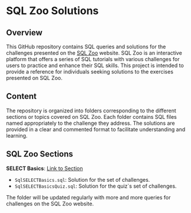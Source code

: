 # SQL Zoo Solutions

## Overview

This GitHub repository contains SQL queries and solutions for the challenges presented on the [SQL Zoo](https://sqlzoo.net/) website. SQL Zoo is an interactive platform that offers a series of SQL tutorials with various challenges for users to practice and enhance their SQL skills. This project is intended to provide a reference for individuals seeking solutions to the exercises presented on SQL Zoo.

## Content

The repository is organized into folders corresponding to the different sections or topics covered on SQL Zoo. Each folder contains SQL files named appropriately to the challenge they address. The solutions are provided in a clear and commented format to facilitate understanding and learning.

## SQL Zoo Sections

**SELECT Basics**: [Link to Section](https://sqlzoo.net/wiki/SELECT_basics)
  - `SqlSELECTBasics.sql`: Solution for the set of challenges.
  - `SqlSELECTBasicsQuiz.sql`: Solution for the quiz`s set of challenges.

The folder will be updated regularly with more and more queries for challenges on the SQL Zoo website.
